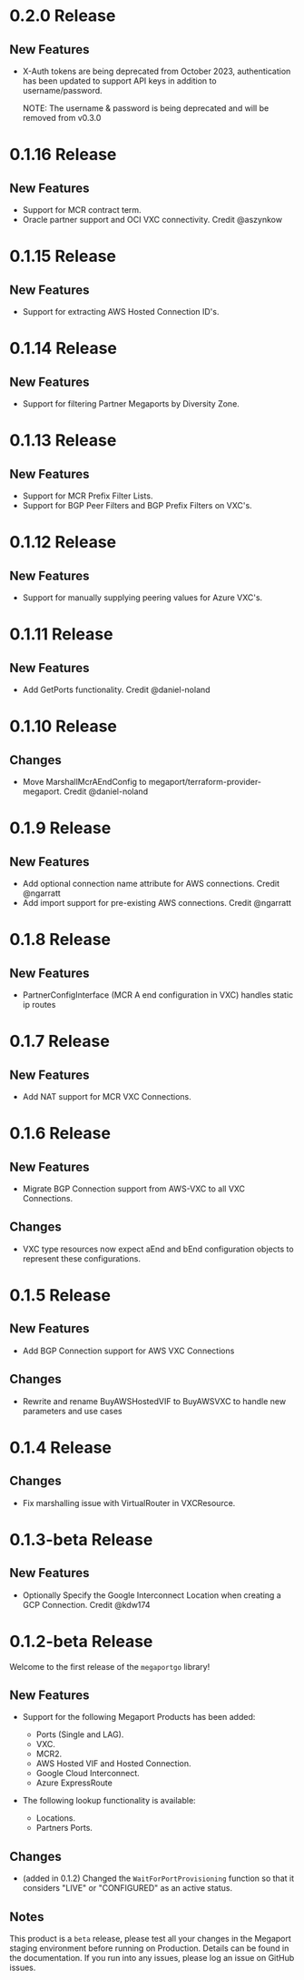 # 0.2.0 Release

## New Features
- X-Auth tokens are being deprecated from October 2023, authentication has been updated to
  support API keys in addition to username/password.

  NOTE: The username & password is being deprecated and will be removed from v0.3.0

# 0.1.16 Release

## New Features
 - Support for MCR contract term.
 - Oracle partner support and OCI VXC connectivity. Credit @aszynkow

# 0.1.15 Release

## New Features
 - Support for extracting AWS Hosted Connection ID's.

# 0.1.14 Release

## New Features
 - Support for filtering Partner Megaports by Diversity Zone.

# 0.1.13 Release

## New Features
 - Support for MCR Prefix Filter Lists.
 - Support for BGP Peer Filters and BGP Prefix Filters on VXC's.

# 0.1.12 Release

## New Features
 - Support for manually supplying peering values for Azure VXC's.

# 0.1.11 Release

## New Features
 - Add GetPorts functionality. Credit @daniel-noland

# 0.1.10 Release

## Changes
 - Move MarshallMcrAEndConfig to megaport/terraform-provider-megaport. Credit @daniel-noland

# 0.1.9 Release

## New Features
 - Add optional connection name attribute for AWS connections. Credit @ngarratt
 - Add import support for pre-existing AWS connections. Credit @ngarratt

# 0.1.8 Release

## New Features
 - PartnerConfigInterface (MCR A end configuration in VXC) handles static ip routes

# 0.1.7 Release

## New Features
 - Add NAT support for MCR VXC Connections.

# 0.1.6 Release

## New Features
 - Migrate BGP Connection support from AWS-VXC to all VXC Connections.

## Changes
 - VXC type resources now expect aEnd and bEnd configuration objects to represent these configurations.

# 0.1.5 Release

## New Features
 - Add BGP Connection support for AWS VXC Connections

## Changes
 - Rewrite and rename BuyAWSHostedVIF to BuyAWSVXC to handle new parameters and use cases

# 0.1.4 Release

## Changes
 - Fix marshalling issue with VirtualRouter in VXCResource.

# 0.1.3-beta Release

## New Features
 - Optionally Specify the Google Interconnect Location when creating a GCP Connection. Credit @kdw174

# 0.1.2-beta Release

Welcome to the first release of the `megaportgo` library!

## New Features
 - Support for the following Megaport Products has been added:
   - Ports (Single and LAG).
   - VXC.
   - MCR2.
   - AWS Hosted VIF and Hosted Connection.
   - Google Cloud Interconnect.
   - Azure ExpressRoute

 - The following lookup functionality is available:
   - Locations.
   - Partners Ports.

## Changes
 - (added in 0.1.2) Changed the `WaitForPortProvisioning` function so that it considers
   "LIVE" or "CONFIGURED" as an active status.

## Notes
This product is a `beta` release, please test all your changes in the
Megaport staging environment before running on Production. Details can
be found in the documentation. If you run into any issues, please log
an issue on GitHub issues.
